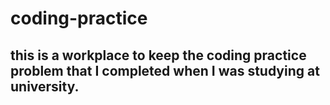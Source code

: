 # coding-practice
## this is a workplace to keep the coding practice problem that I completed when I was studying at university.
